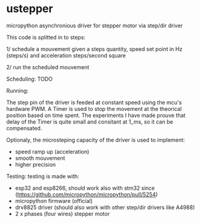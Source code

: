 # ustepper
micropython asynchronious driver for stepper motor via step/dir driver

This code is splitted in to steps:

1/ schedule a mouvement given a steps quantity, speed set point in Hz (steps/s) and acceleration steps/second square

2/ run the scheduled mouvement

Scheduling: TODO

Running:

  The step pin of the driver is feeded at constant speed using the mcu's hardware PWM.
A Timer is used to stop the movement at the theorical position based on time spent.
The experiments I have made prouve that delay of the Timer is quite small and consitant at 1_ms, so it can be compensated.

Optionaly, the microsteping capacity of the driver is used to implement:
- speed ramp up (acceleration)
- smooth mouvement
- higher precision


Testing:
testing is made with:
- esp32 and esp8266, should work also with stm32 since (https://github.com/micropython/micropython/pull/5254)
- micropython firmware (official)
- drv8825 driver (should also work with other step/dir drivers like A4988)
- 2 x phases (four wires) stepper motor


